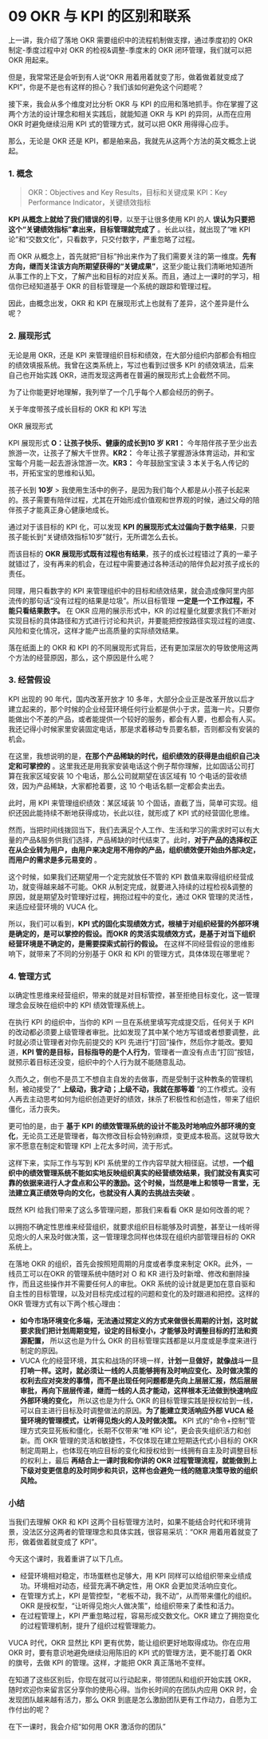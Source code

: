 # 09 OKR 与 KPI 的区别和联系

上一讲，我介绍了落地 OKR 需要组织中的流程机制做支撑，通过季度初的 OKR 制定-季度过程中对 OKR 的检视&调整-季度末的 OKR 闭环管理，我们就可以把 OKR 用起来。

但是，我常常还是会听到有人说“OKR 用着用着就变了形，做着做着就变成了 KPI”，你是不是也有这样的担心？我们该如何避免这个问题呢？

接下来，我会从多个维度对比分析 OKR 与 KPI 的应用和落地抓手。你在掌握了这两个方法的设计理念和相关实践后，就能知道 OKR 与 KPI 的异同，从而在应用 OKR 时避免继续沿用 KPI 式的管理方式，就可以把 OKR 用得得心应手。

那么，无论是 OKR 还是 KPI，都是舶来品，我就先从这两个方法的英文概念上说起。

### 1. 概念

> OKR：Objectives and Key Results，目标和关键成果 KPI：Key Performance Indicator，关键绩效指标

**KPI 从概念上就给了我们错误的引导**，以至于让很多使用 KPI 的人 **误认为只要把这个“关键绩效指标”拿出来，目标管理就完成了** 。长此以往，就出现了“唯 KPI 论”和“交数文化”，只看数字，只交付数字，严重忽略了过程。

而 OKR 从概念上，首先就把“目标”拎出来作为了我们需要关注的第一维度。**先有方向，继而关注该方向所期望获得的“关键成果”**，这至少能让我们清晰地知道所从事工作的上下文，了解产出和目标的对应关系。而且，通过上一课时的学习，相信你已经知道基于 OKR 的目标管理是一个系统的跟踪和管理过程。

因此，由概念出发，OKR 和 KPI 在展现形式上也就有了差异，这个差异是什么呢？

### 2. 展现形式

无论是用 OKR，还是 KPI 来管理组织目标和绩效，在大部分组织内部都会有相应的绩效填报系统。我曾在这类系统上，写过也看到过很多 KPI 的绩效填法，后来自己也开始实践 OKR，进而发现这两者在普遍的展现形式上会截然不同。

为了让你能更好地理解，我列举了一个几乎每个人都会经历的例子。

关于年度带孩子成长目标的 OKR 和 KPI 写法

OKR 展现形式

KPI 展现形式 **O：让孩子快乐、健康的成长到10 岁**  **KR1：** 今年陪伴孩子至少出去旅游一次，让孩子了解大千世界。**KR2：** 今年让孩子掌握游泳体育运动，并和宝宝每个月能一起去游泳馆游一次。**KR3：** 今年鼓励宝宝读 3 本关于名人传记的书，开拓宝宝的思维和认知。

孩子长到 **10岁** > 我使用生活中的例子，是因为我们每个人都是从小孩子长起来的。孩子需要有陪伴过程，尤其在开始形成价值观和世界观的时候，通过父母的陪伴孩子才能真正身心健康地成长。

通过对于该目标的 KPI 化，可以发现 **KPI 的展现形式太过偏向于数字结果**，只要孩子能长到“关键绩效指标10岁”就行，无所谓怎么去长。

而该目标的 **OKR 展现形式既有过程也有结果**，孩子的成长过程错过了真的一辈子就错过了，没有再来的机会，在过程中需要通过各种活动的陪伴负起对孩子成长的责任。

同理，用只看数字的 KPI 来管理组织中的目标和绩效结果，就会造成像阿里内部流传的那句话“没有过程的结果是垃圾”。所以目标管理 **一定是一个工作过程，不能只看结果数字。** 在 OKR 应用的展示形式中，KR 的过程量化就要求我们不断对实现目标的具体路径和方式进行讨论和共识，并要能把控按路径实现过程的进度、风险和变化情况，这样才能产出高质量的实际绩效结果。

落在纸面上的 OKR 和 KPI 的不同展现形式背后，还有更加深层次的导致使用这两个方法的经营原因，那么，这个原因是什么呢？

### 3. 经营假设

KPI 出现的 90 年代，国内改革开放才 10 多年，大部分企业正是改革开放以后才建立起来的，那个时候的企业经营环境任何行业都是供小于求，蓝海一片。只要你能做出个不差的产品，或者能提供一个较好的服务，都会有人要，也都会有人买。我还记得小时候家里安装固定电话，那是求着移动专员要名额，否则都没有安装的机会。

在这里，我想说明的是，**在那个产品稀缺的时代，组织绩效的获得是由组织自己决定和可掌控的** 。这里我还是用我家安装电话这个例子帮你理解，比如固话公司打算在我家区域安装 10 个电话，那么公司就期望在该区域有 10 个电话的营收绩效，因为产品稀缺，大家都抢着要，这 10 个电话名额一定都会卖出去。

此时，用 KPI 来管理组织绩效：某区域装 10 个固话，直截了当，简单可实现。组织还因此能持续不断地获得成功，长此以往，就形成了 KPI 式的经营固化思维。

然而，当把时间线拨回当下，我们去满足个人工作、生活和学习的需求时可以有大量的产品&服务供我们选择，产品稀缺的时代结束了。此时，**对于产品的选择权正在从企业转为用户，由用户来决定用不用你的产品，组织绩效便开始由外部决定，而用户的需求是多元易变的** 。

这个时候，如果我们还期望用一个定完就放任不管的 KPI 数值来取得组织经营成功，就变得越来越不可能。OKR 从制定完成，就要进入持续的过程检视&调整的原因，就是期望及时管理好过程，拥抱过程中的变化，通过 OKR 管理的灵活性，来适应经营环境的 VUCA 化。

所以，我们可以看到，**KPI 式的固化实现绩效方式，根植于对组织经营的外部环境是确定的，是可以掌控的假设。而OKR 的灵活实现绩效方式，是基于对当下组织经营环境是不确定的，是需要探索式前行的假设。** 在这样不同经营假设的思维影响下，就带来了不同的分别基于 OKR 和 KPI 的管理方式，具体体现在哪里呢？

### 4. 管理方式

以确定性思维来经营组织，带来的就是对目标管控，甚至拒绝目标变化，这一管理理念会反映在组织中的 KPI 绩效管理系统上。

在执行 KPI 的组织中，当你的 KPI 一旦在系统里填写完成提交后，任何关于 KPI 的改动都必须要上级管理者审批。比如发现了其中某个地方写错或者想要调整，此时就必须让管理者对你先前提交的 KPI 先进行“打回”操作，然后你才能改。要知道，**KPI 管的是目标，目标指导的是个人行为**，管理者一直没有点击“打回”按钮，就预示着目标还没变，组织中的个人行为就不能随意乱动。

久而久之，倒也不是员工不想自主自发的去做事，而是受制于这种教条的管理机制，被动接受了“ **上级动，我才动；上级不动，我就在那等着** ”的工作模式。没有人再去主动思考如何为组织创造更好的绩效，抹杀了积极性和创造性，带来了组织僵化，活力丧失。

更可怕的是，由于 **基于 KPI 的绩效管理系统的设计不能及时地响应外部环境的变化**，无论员工还是管理者，每次修改目标会特别麻烦，变更成本极高。这就导致大家不愿意在制定和管理 KPI 上花太多时间，流于形式。

这样下来，实际工作与写到 KPI 系统里的工作内容早就大相径庭。试想，**一个组织中的绩效管理系统不能如实地反映组织真实的经营绩效结果，我们就没有真实可靠的依据来进行人才盘点和公平的激励。这个时候，当然是唯上和领导一言堂，无法建立真正绩效导向的文化，也就没有人真的去挑战去突破** 。

既然 KPI 给我们带来了这么多管理问题，那我们来看看 OKR 是如何改善的呢？

以拥抱不确定性思维来经营组织，就要求组织目标能够及时调整，甚至让一线听得见炮火的人来及时做决策，这一管理理念同样也体现在组织内部管理目标的 OKR 系统上。

在落地 OKR 的组织，首先会按照短周期的月度或者季度来制定 OKR。此外，一线员工可以在OKR 的管理系统中随时对 O 和 KR 进行及时新增、修改和删除操作，而且这些操作并不需要任何人的审批。OKR 系统的设计就是更加在意自驱和自主性的目标管理，以及对目标完成过程的问题和变化的及时跟进和把控。这样的 OKR 管理方式有以下两个核心理由：

- **如今市场环境变化多端，无法通过预定义的方式来做很长周期的计划，这时就要求我们把计划周期变短，设定的目标变小，才能够及时调整目标的打法和资源配置，** 所以这也是为什么 OKR 的目标管理实践都是以月度或是季度来进行制定的原因。
- VUCA 化的经营环境，其实和战场的环境一样，**计划一旦做好，就像战斗一旦打响一样。这时，就必须让一线的人员能够拥有及时响应变化、及时做决策的权利去应对突发的事情，而不是出现任何问题都是先向上层层汇报，然后层层审批，再向下层层传递，继而一线的人员才能动，这样根本无法做到快速响应外部环境的变化，** 所以这也是为什么 OKR 的目标管理实践是授权给到一线，可以自主进行目标及时调整做法的原因。**为了能建立灵活响应外部 VUCA 经营环境的管理模式，让听得见炮火的人及时做决策。** KPI 式的“命令+控制”管理方式突显死板和僵化，长期不仅带来“唯 KPI 论”，更会丧失组织活力和创新。而 OKR 管理的灵活和敏捷性，不仅体现在建立短期迭代式小目标的 OKR 制定周期上，也体现在响应目标的变化和授权给到一线拥有自主及时调整目标的权利上，最后 **再结合上一课时我和你讲的 OKR 过程管理流程，就能做到上下级对变更信息的及时同步和共识，这样也会避免一线的随意决策导致的组织风险。**

### 小结

当我们去理解 OKR 和 KPI 这两个目标管理方法时，如果不能结合时代和环境背景，没法区分这两者的管理理念和具体实践，很容易采坑：“OKR 用着用着就变了形，做着做着就变成了 KPI”。

今天这个课时，我着重讲了以下几点。

- 经营环境相对稳定，市场蛋糕也足够大，用 KPI 同样可以给组织带来业绩成功。环境相对动态，经营充满不确定性，用 OKR 会更加灵活响应变化。
- 在管理方式上，KPI 是管控型，“老板不动，我不动”，从而带来僵化的组织。OKR 是授权型，“让听得见炮火人做决策”，给组织带来了柔性和活力。
- 在过程管理上，KPI 严重忽略过程，容易形成交数文化。OKR 建立了拥抱变化的过程管理机制，提升了组织过程管理能力。

VUCA 时代，OKR 显然比 KPI 更有优势，能让组织更好地取得成功。你在应用 OKR 时，要有意识地避免继续沿用陈旧的 KPI 式的管理方法，更不能打着 OKR 的旗号，去做 KPI 的管理。这样，才能把 OKR 真正落地不变样。

在知道了这些区别后，你现在就可以行动起来，带领团队和组织开始实践 OKR，随时欢迎你来留言区分享你的使用心得。当你长时间的在团队内应用 OKR 时，会发现团队越来越有活力，那么 OKR 到底是怎么激励团队更有工作动力，自愿为工作付出的呢？

在下一课时，我会介绍“如何用 OKR 激活你的团队”
